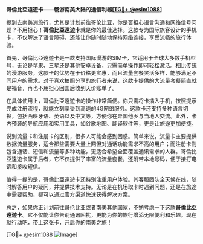 **哥倫比亞遠遊卡——畅游南美大陆的通信利器[[TG💪+ @esim1088](https://t.me/s/esim1088)]**

提到去南美洲旅行，尤其是计划前往哥伦比亚，你是否担心语言沟通和网络信号问题？不用担心！**哥倫比亞遠遊卡**就是你的最佳选择。这款专为国际旅客设计的手机卡，不仅解决了语言障碍，还能让你随时随地保持网络连接，享受流畅的旅行体验。

首先，哥倫比亞遠遊卡是一款支持国际漫游的SIM卡，它适用于全球大多数手机型号，无论是苹果、三星还是其他安卓设备，只需简单操作即可轻松激活。相比传统的漫游服务，这款卡的优势在于价格更实惠，而且流量套餐灵活多样，能够满足不同用户的需求。对于喜欢拍照分享的旅行者来说，这款卡提供的大流量套餐简直就是福音，再也不用担心回国后收到天价账单了。

在具体使用上，哥倫比亞遠遊卡的操作非常简便。你只需将卡插入手机，按照提示完成注册流程，就能立刻享受到高速的4G网络服务。这款卡还支持多种语言切换，包括西班牙语、英语以及中文等，方便你在异国他乡与当地人交流。此外，卡内预装的导航应用和实用工具，如谷歌地图、翻译软件等，更是让旅途更加便捷。

说到流量卡和注册卡的区别，很多人可能会感到困惑。简单来说，流量卡主要提供数据流量服务，适合那些需要大量上网但对通话功能需求不高的用户；而注册卡则包含通话、短信和流量等多种功能，更适合希望全面覆盖通讯需求的人群。哥倫比亞遠遊卡属于后者，它不仅提供了丰富的流量套餐，还附带本地号码，便于接打电话和接收短信。

值得一提的是，哥倫比亞遠遊卡还特别注重用户体验。其客服团队全天候在线，随时解答用户的疑问，并提供技术支持。无论是在机场取卡时遇到问题，还是在旅途中需要帮助，都可以通过官方渠道快速获得解决方案。

总之，如果你正计划前往哥伦比亚或者南美其他国家，不妨考虑一下这款**哥倫比亞遠遊卡**。它不仅能让你告别通讯困扰，更能为你的旅行增添无限便利和乐趣。现在就行动吧，带上这张卡，开启你的南美之旅！

[[TG💪+ @esim1088](https://t.me/s/esim1088) ![Image](https://i.postimg.cc/4NQfJmqS/Snipaste-2025-05-13-00-14-12.png)]